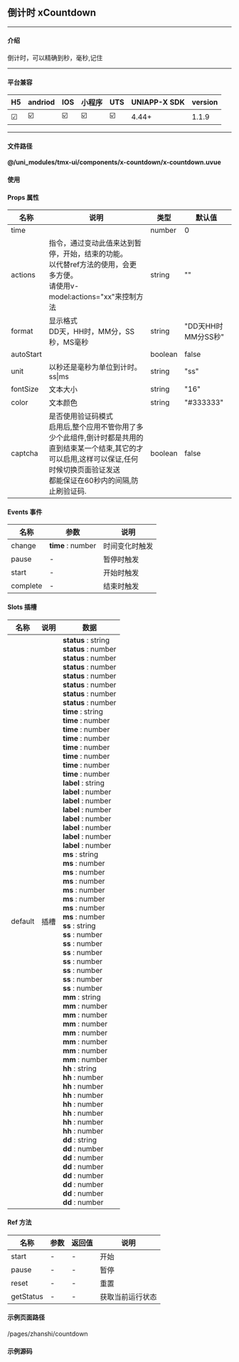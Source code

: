 
## 倒计时 xCountdown

***

#### 介绍

倒计时，可以精确到秒，毫秒,记住

***

#### 平台兼容

| H5 | andriod | IOS | 小程序 | UTS | UNIAPP-X SDK | version |
| --- | --- | --- | --- | --- | --- | --- |
| ☑ | ☑️ | ☑️ | ☑️ | ☑️ | 4.44+ | 1.1.9 |

***

#### 文件路径

**@/uni_modules/tmx-ui/components/x-countdown/x-countdown.uvue**

#### 使用

<x-countdown></x-countdown>

#### Props 属性

| 名称 | 说明 | 类型 | 默认值 |
| ------ | ---- | ---- | ---- |
| time |  | number | 0 |
| actions | 指令，通过变动此值来达到暂停，开始，结束的功能。<br>以代替ref方法的使用，会更多方便。<br>请使用v-model:actions="xx"来控制方法 | string | "" |
| format | 显示格式<br>DD天，HH时，MM分，SS秒，MS毫秒 | string | "DD天HH时MM分SS秒" |
| autoStart |  | boolean | false |
| unit | 以秒还是毫秒为单位到计时。<br>ss\|ms | string | "ss" |
| fontSize | 文本大小 | string | "16" |
| color | 文本颜色 | string | "#333333" |
| captcha | 是否使用验证码模式<br>启用后,整个应用不管你用了多少个此组件,倒计时都是共用的<br>直到结束某一个结束,其它的才可以启用,这样可以保证,任何时候切换页面验证发送<br>都能保证在60秒内的间隔,防止刷验证码. | boolean | false |



#### Events 事件

| 名称 | 参数 | 说明 |
| ------ | ---- | ---- |
| change | **time** : number | 时间变化时触发 |
| pause | - | 暂停时触发 |
| start | - | 开始时触发 |
| complete | - | 结束时触发 |


#### Slots 插槽

| 名称 | 说明 | 数据 |
| ------ | ---- | ---- |
| default | 插槽 | **status** : string<br>**status** : number<br>**status** : number<br>**status** : number<br>**status** : number<br>**status** : number<br>**status** : number<br>**status** : number<br>**time** : string<br>**time** : number<br>**time** : number<br>**time** : number<br>**time** : number<br>**time** : number<br>**time** : number<br>**time** : number<br>**label** : string<br>**label** : number<br>**label** : number<br>**label** : number<br>**label** : number<br>**label** : number<br>**label** : number<br>**label** : number<br>**ms** : string<br>**ms** : number<br>**ms** : number<br>**ms** : number<br>**ms** : number<br>**ms** : number<br>**ms** : number<br>**ms** : number<br>**ss** : string<br>**ss** : number<br>**ss** : number<br>**ss** : number<br>**ss** : number<br>**ss** : number<br>**ss** : number<br>**ss** : number<br>**mm** : string<br>**mm** : number<br>**mm** : number<br>**mm** : number<br>**mm** : number<br>**mm** : number<br>**mm** : number<br>**mm** : number<br>**hh** : string<br>**hh** : number<br>**hh** : number<br>**hh** : number<br>**hh** : number<br>**hh** : number<br>**hh** : number<br>**hh** : number<br>**dd** : string<br>**dd** : number<br>**dd** : number<br>**dd** : number<br>**dd** : number<br>**dd** : number<br>**dd** : number<br>**dd** : number<br> |


#### Ref 方法

| 名称 | 参数 | 返回值 | 说明 |
| ------ | ---- | ---- | ---- |
| start | - | - | 开始 |
| pause | - | - | 暂停 |
| reset | - | - | 重置 |
| getStatus | - | - | 获取当前运行状态 |


#### 示例页面路径

/pages/zhanshi/countdown

#### 示例源码

<template>
	<!-- #ifdef APP -->
	<scroll-view style="flex:1">
	<!-- #endif -->
	<!-- #ifdef MP-WEIXIN -->
	<page-meta :page-style="`background-color:${xThemeConfigBgColor}`">
		<navigation-bar :background-color="xThemeConfigNavBgColor" :front-color="xThemeConfigNavFontColor"></navigation-bar>
	</page-meta>
	<!-- #endif -->
		<x-sheet>
			<x-text font-size="18" class=" text-weight-b mb-8">倒计时 xCountdown</x-text>
			<x-text  color="#999999" >倒计时，可以精确到秒，毫秒，尽量通过插槽来布局样式。</x-text>
		</x-sheet>
		<x-sheet >
			<view class="flex flex-row flex-row-center-center" >
				<x-countdown font-size="20" color="primary" :time="1000*59" v-model:actions="actions"></x-countdown>
			</view>
			<view class="flex flex-row flex-row-center-center mt-32">
				<x-button width="26%" @click="actions = 'play'">开始</x-button>
				<x-button width="26%" @click="actions = 'pause'" class="mx-20">暂停</x-button>
				<x-button width="26%" @click="actions = 'reset'">重置</x-button>
			</view>
		</x-sheet>
		
		<x-sheet >
			<view class="flex flex-row flex-row-center-center" >
				<x-countdown  font-size="20" color="error" unit="ms" format="SS:MS" :time="1000*5" v-model:actions="actions2"></x-countdown>
			</view>
			<view class="flex flex-row flex-row-center-center mt-32">
				<x-button width="26%" @click="actions2 = 'play'">开始</x-button>
				<x-button width="26%" @click="actions2 = 'pause'" class="mx-20">暂停</x-button>
				<x-button width="26%" @click="actions2 = 'reset'">重置</x-button>
			</view>
		</x-sheet>
	<!-- #ifdef APP -->
	</scroll-view>
	<!-- #endif -->
</template>

<script>
	export default {
		data() {
			return {
				actions:"",
				actions2:"",
			};
		}
	}
</script>

<style lang="scss">

</style>
		
